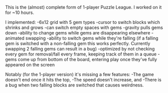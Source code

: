 This is the (almost) complete form of 1-player Puzzle League.
I worked on it for ~10 hours.

I implemented:
-6x12 grid with 5 gem types
-cursor to switch blocks which shrinks and grows
-can switch empty spaces with gems
-gravity pulls gems down
-ability to change gems while gems are disappearing elsewhere
-animated swapping
-ability to switch gems while they're falling (if a falling gem is switched with a non-falling gem this works perfectly. Currently swapping 2 falling gems can result in a bug)
-optimized by not checking every gem for removal/fall every frame, keeping track of them in a queue
-gems come up from bottom of the board, entering play once they've fully appeared on the screen

Notably (for the 1-player version) it's missing a few features:
-The game doesn't end once it hits the top,
-The speed doesn't increase, and
-There is a bug when two falling blocks are switched that causes weirdness.
